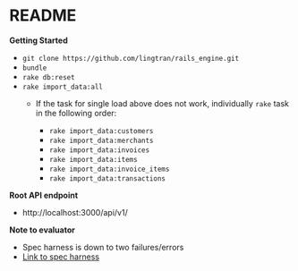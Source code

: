 README
===

**Getting Started**
  * ``git clone https://github.com/lingtran/rails_engine.git``
  * ``bundle``
  * ``rake db:reset``
  * ``rake import_data:all``
    * If the task for single load above does not work, individually ``rake`` task in the following order:

      * ``rake import_data:customers``
      * ``rake import_data:merchants``
      * ``rake import_data:invoices``
      * ``rake import_data:items``
      * ``rake import_data:invoice_items``
      * ``rake import_data:transactions``


**Root API endpoint**
  * http://localhost:3000/api/v1/


**Note to evaluator**
  * Spec harness is down to two failures/errors
  * [Link to spec harness](https://github.com/turingschool/rales_engine_spec_harness)
